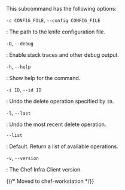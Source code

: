 This subcommand has the following options:

`-c CONFIG_FILE`, `--config CONFIG_FILE`

:   The path to the knife configuration file.

`-D`, `--debug`

:   Enable stack traces and other debug output.

`-h`, `--help`

:   Show help for the command.

`-i ID`, `--id ID`

:   Undo the delete operation specified by `ID`.

`-l`, `--last`

:   Undo the most recent delete operation.

`--list`

:   Default. Return a list of available operations.

`-v`, `--version`

:   The Chef Infra Client version.

{{/* Moved to chef-workstation */}}

